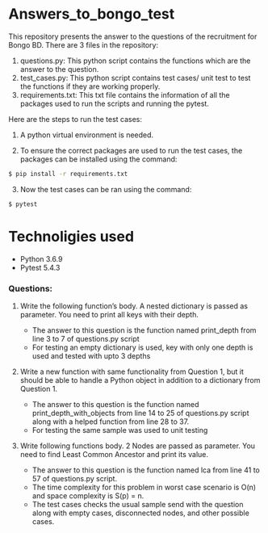 # Answers_to_bongo_test

This repository presents the answer to the questions of the recruitment for Bongo BD. 
There are 3 files in the repository: 
1) questions.py: This python script contains the functions which are the answer to the question.
2) test_cases.py: This python script contains test cases/ unit test to test the functions if they are working properly.
3) requirements.txt: This txt file contains the information of all the packages used to run the scripts and running the pytest.

Here are the steps to run the test cases:
1)  A python virtual environment is needed. 
2. To ensure the correct packages are used to run the test cases, the packages can be installed using the command:

```sh
$ pip install -r requirements.txt
```
3. Now the test cases can be ran using the command:

```sh
$ pytest
```

# Technoligies used

  - Python 3.6.9
  - Pytest 5.4.3

### Questions:

1) Write the following function’s body. A nested dictionary is passed as parameter. You need to
print all keys with their depth. 
    - The answer to this question is the function named print_depth from line 3 to 7 of questions.py script
    - For testing an empty dictionary is used, key with only one depth is used and tested with upto 3 depths

2) Write a new function with same functionality from Question 1, but it should be able to handle
a Python object in addition to a dictionary from Question 1.
    - The answer to this question is the function named print_depth_with_objects from line 14 to 25 of questions.py script along with a helped function from line 28 to 37.
    - For testing the same sample was used to unit testing 

3) Write following functions body. 2 Nodes are passed as parameter. You need to find Least
Common Ancestor and print its value.
    - The answer to this question is the function named lca from line 41 to 57 of questions.py script. 
    - The time complexity for this problem in worst case scenario is O(n) and space complexity is S(p) = n.
    - The test cases checks the usual sample send with the question along with empty cases, disconnected nodes, and other possible cases. 


